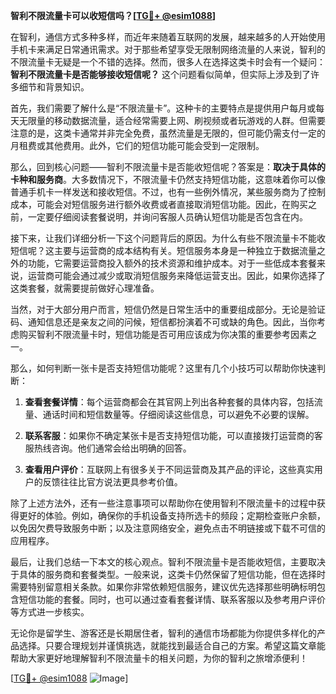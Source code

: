 **智利不限流量卡可以收短信吗？[[TG💪+ @esim1088](https://t.me/s/esim1088)]**

在智利，通信方式多种多样，而近年来随着互联网的发展，越来越多的人开始使用手机卡来满足日常通讯需求。对于那些希望享受无限制网络流量的人来说，智利的不限流量卡无疑是一个不错的选择。然而，很多人在选择这类卡时会有一个疑问：**智利不限流量卡是否能够接收短信呢？** 这个问题看似简单，但实际上涉及到了许多细节和背景知识。

首先，我们需要了解什么是“不限流量卡”。这种卡的主要特点是提供用户每月或每天无限量的移动数据流量，适合经常需要上网、刷视频或者玩游戏的人群。但需要注意的是，这类卡通常并非完全免费，虽然流量是无限的，但可能仍需支付一定的月租费或其他费用。此外，它们的短信功能可能会受到一定限制。

那么，回到核心问题——智利不限流量卡是否能收短信呢？答案是：**取决于具体的卡种和服务商**。大多数情况下，不限流量卡仍然支持短信功能，这意味着你可以像普通手机卡一样发送和接收短信。不过，也有一些例外情况，某些服务商为了控制成本，可能会对短信服务进行额外收费或者直接取消短信功能。因此，在购买之前，一定要仔细阅读套餐说明，并询问客服人员确认短信功能是否包含在内。

接下来，让我们详细分析一下这个问题背后的原因。为什么有些不限流量卡不能收短信呢？这主要与运营商的成本结构有关。短信服务本身是一种独立于数据流量之外的功能，它需要运营商投入额外的技术资源和维护成本。对于一些低成本套餐来说，运营商可能会通过减少或取消短信服务来降低运营支出。因此，如果你选择了这类套餐，就需要提前做好心理准备。

当然，对于大部分用户而言，短信仍然是日常生活中的重要组成部分。无论是验证码、通知信息还是亲友之间的问候，短信都扮演着不可或缺的角色。因此，当你考虑购买智利不限流量卡时，短信功能是否可用应该成为你决策的重要参考因素之一。

那么，如何判断一张卡是否支持短信功能呢？这里有几个小技巧可以帮助你快速判断：

1. **查看套餐详情**：每个运营商都会在其官网上列出各种套餐的具体内容，包括流量、通话时间和短信数量等。仔细阅读这些信息，可以避免不必要的误解。
   
2. **联系客服**：如果你不确定某张卡是否支持短信功能，可以直接拨打运营商的客服热线咨询。他们通常会给出明确的回答。

3. **查看用户评价**：互联网上有很多关于不同运营商及其产品的评论，这些真实用户的反馈往往比官方说法更具参考价值。

除了上述方法外，还有一些注意事项可以帮助你在使用智利不限流量卡的过程中获得更好的体验。例如，确保你的手机设备支持所选卡的频段；定期检查账户余额，以免因欠费导致服务中断；以及注意网络安全，避免点击不明链接或下载不可信的应用程序。

最后，让我们总结一下本文的核心观点。智利不限流量卡是否能收短信，主要取决于具体的服务商和套餐类型。一般来说，这类卡仍然保留了短信功能，但在选择时需要特别留意相关条款。如果你非常依赖短信服务，建议优先选择那些明确标明包含短信功能的套餐。同时，也可以通过查看套餐详情、联系客服以及参考用户评价等方式进一步核实。

无论你是留学生、游客还是长期居住者，智利的通信市场都能为你提供多样化的产品选择。只要合理规划并谨慎挑选，就能找到最适合自己的方案。希望这篇文章能帮助大家更好地理解智利不限流量卡的相关问题，为你的智利之旅增添便利！

[[TG💪+ @esim1088](https://t.me/s/esim1088) ![Image](https://i.postimg.cc/4NQfJmqS/Snipaste-2025-05-13-00-14-12.png)]